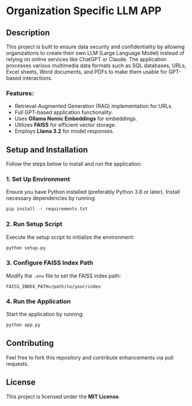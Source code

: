 # Organization Specific LLM APP

## Description
This project is built to ensure data security and confidentiality by allowing organizations to create their own LLM (Large Language Model) instead of relying on online services like ChatGPT or Claude. The application processes various multimedia data formats such as SQL databases, URLs, Excel sheets, Word documents, and PDFs to make them usable for GPT-based interactions.

### Features:
- Retrieval-Augmented Generation (RAG) implementation for URLs.
- Full GPT-based application functionality.
- Uses **Ollama Nomic Embeddings** for embeddings.
- Utilizes **FAISS** for efficient vector storage.
- Employs **Llama 3.2** for model responses.

## Setup and Installation
Follow the steps below to install and run the application:

### 1. Set Up Environment
Ensure you have Python installed (preferably Python 3.8 or later). Install necessary dependencies by running:
```bash
pip install -r requirements.txt
```

### 2. Run Setup Script
Execute the setup script to initialize the environment:
```bash
python setup.py
```

### 3. Configure FAISS Index Path
Modify the `.env` file to set the FAISS index path:
```
FAISS_INDEX_PATH=/path/to/your/index
```

### 4. Run the Application
Start the application by running:
```bash
python app.py
```

## Contributing
Feel free to fork this repository and contribute enhancements via pull requests.

## License
This project is licensed under the **MIT License**.

